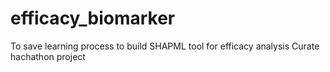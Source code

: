 # efficacy_biomarker
To save learning process to build SHAPML tool for efficacy analysis
Curate hachathon project
